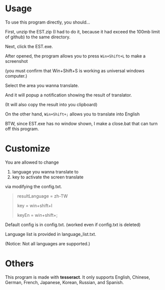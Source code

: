 # Usage
To use this program directly, you should...

First, unzip the EST.zip (I had to do it, because it had exceed the 100mb limit of github) to the same directory.

Next, click the EST.exe. 

After opened, the program allows you to press `Win+Shift+L` to make a screenshot

(you must confirm that Win+Shift+S is working as universal windows computer.)

Select the area you wanna translate. 

And it will popup a notification showing the result of translator.

(It will also copy the result into you clipboard)

On the other hand, `Win+Shift+;` allows you to translate into English

BTW, since EST.exe has no window shown, I make a close.bat that can turn off this program.

# Customize
You are allowed to change

1. language you wanna translate to 
2. key to activate the screen translate

via modifying the config.txt.

> resultLanguage = zh-TW
> 
> key = win+shift+l
>
> keyEn = win+shift+;

Default config is in config.txt. (worked even if config.txt is deleted)

Language list is provided in language_list.txt.

(Notice: Not all languages are supported.)

# Others
This program is made with __tesseract__. 
It only supports English, Chinese, German, French, Japanese, Korean, Russian, and Spanish.
